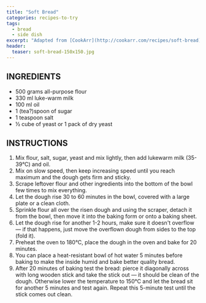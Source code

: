 ```yaml
---
title: "Soft Bread"
categories: recipes-to-try
tags: 
  - bread
  - side dish
excerpt: "Adapted from [CookArr](http://cookarr.com/recipes/soft-bread)."
header:
  teaser: soft-bread-150x150.jpg
---
```


## INGREDIENTS
* 500 grams all-purpose flour
* 330 ml luke-warm milk
* 100 ml oil
* 1 (tea?)spoon of sugar
* 1 teaspoon salt
* ½ cube of yeast or 1 pack of dry yeast

## INSTRUCTIONS
1. Mix flour, salt, sugar, yeast and mix lightly, then add lukewarm milk (35-39°C) and oil.
2. Mix on slow speed, then keep increasing speed until you reach maximum and the dough gets firm and sticky.
3. Scrape leftover flour and other ingredients into the bottom of the bowl few times to mix everything.
4. Let the dough rise 30 to 60 minutes in the bowl, covered with a large plate or a clean cloth.
5. Sprinkle flour all over the risen dough and using the scraper, detach it from the bowl, then move it into the baking form or onto a baking sheet.
6. Let the dough rise for another 1-2 hours, make sure it doesn't overflow — if that happens, just move the overflown dough from sides to the top (fold it).
7. Preheat the oven to 180°C, place the dough in the oven and bake for 20 minutes.
8. You can place a heat-resistant bowl of hot water 5 minutes before baking to make the inside humid and bake better quality bread.
9. After 20 minutes of baking test the bread: pierce it diagonally across with long wooden stick and take the stick out — it should be clean of the dough. Otherwise lower the temperature to 150°C and let the bread sit for another 5 minutes and test again. Repeat this 5-minute test until the stick comes out clean.
